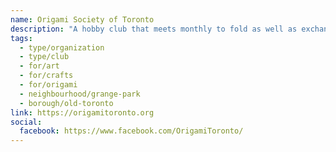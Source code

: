 ```yaml
---
name: Origami Society of Toronto
description: "A hobby club that meets monthly to fold as well as exchange ideas on the art of paperfolding. The society is involved in community events around the city and has participated at venues such as Harbourfront Centre, the Art Gallery of Ontario and the Royal Ontario Museum. Members are regularly invited to teach, demonstrate and display their origami."
tags:
  - type/organization
  - type/club
  - for/art
  - for/crafts
  - for/origami
  - neighbourhood/grange-park
  - borough/old-toronto
link: https://origamitoronto.org
social:
  facebook: https://www.facebook.com/OrigamiToronto/
---
```

